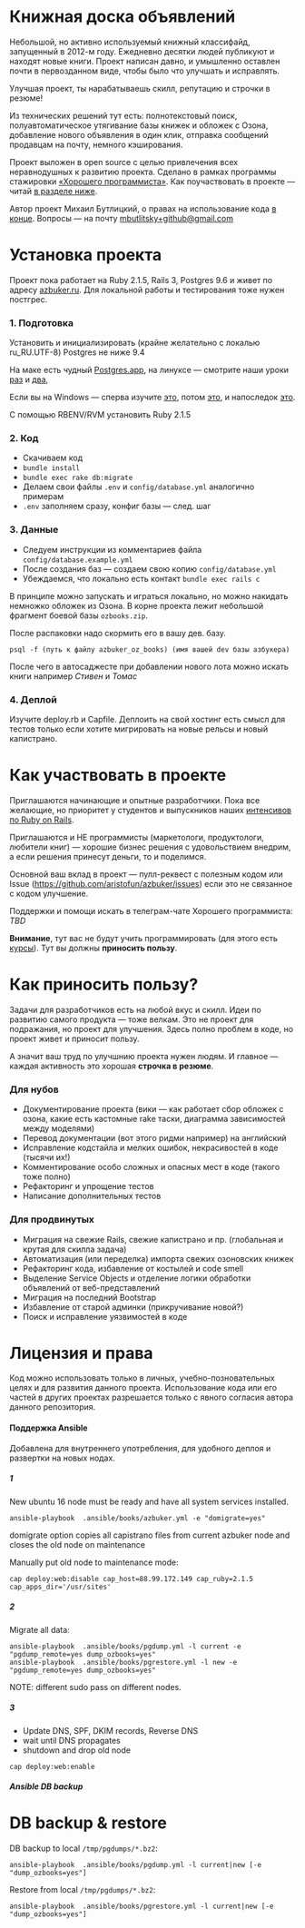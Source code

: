 # Книжная доска объявлений

Небольшой, но активно используемый книжный классифайд, запущенный в 2012-м году. 
Ежедневно десятки людей публикуют и находят новые книги. Проект написан давно, и умышленно оставлен 
почти в первозданном виде, чтобы было что улучшать и исправлять.

Улучшая проект, ты нарабатываешь скилл, репутацию и строчки в резюме!

Из технических решений тут есть: полнотекстовый поиск, полуавтоматическое утягивание базы книжек и обложек
с Озона, добавление нового объявления в один клик, отправка сообщений продавцам на почту, немного кэширования.

Проект выложен в open source с целью привлечения всех неравнодушных к развитию проекта. 
Сделано в рамках программы стажировки [«Хорошего программиста»](http://goodprogrammer.ru).
Как поучаствовать в проекте — читай [в разделе ниже](#Как-участвовать-в-проекте). 

Автор проект Михаил Бутлицкий, о правах на использование кода [в конце](#лицензия-и-права). Вопросы — на почту mbutlitsky+github@gmail.com

# Установка проекта 

Проект пока работает на Ruby 2.1.5, Rails 3, Postgres 9.6 и живет по адресу [azbuker.ru](http://azbuker.ru). 
Для локальной работы и тестирования тоже нужен постгрес.

### 1. Подготовка
Установить и инициализировать (крайне желательно с локалью ru_RU.UTF-8) Postgres не ниже 9.4

На маке есть чудный [Postgres.app](https://postgresapp.com/), на линуксе — смотрите наши 
уроки [раз](https://www.youtube.com/watch?v=aJLRnDJ2CVg) и [два](https://www.youtube.com/watch?v=xg-oB5kzTMY), 

Если вы на Windows — сперва изучите [это](https://www.youtube.com/watch?v=vY9QNwX_IsY), потом [это](https://www.youtube.com/watch?v=tQLpAefAKuA),
и напоследок [это](https://www.youtube.com/watch?v=ZqNIpli5JGI).

С помощью RBENV/RVM установить Ruby 2.1.5

### 2. Код

* Скачиваем код
* `bundle install`
* `bundle exec rake db:migrate`
* Делаем свои файлы `.env` и `config/database.yml` аналогично примерам
* `.env` заполняем сразу, конфиг базы — след. шаг 

### 3. Данные

* Следуем инструкции из комментариев файла `config/database.example.yml`
* После создания баз — создаем свою копию `config/database.yml`
* Убеждаемся, что локально есть контакт `bundle exec rails c`

В принципе можно запускать и играться локально, но можно накидать немножко обложек из Озона. 
В корне проекта лежит небольшой фрагмент боевой базы `ozbooks.zip`.

После распаковки надо скормить его в вашу дев. базу.

```
psql -f (путь к файлу azbuker_oz_books) (имя вашей dev базы азбукера)
```

После чего в автосаджесте при добавлении нового лота можно искать книги например *Стивен* и *Томас*

### 4. Деплой

Изучите deploy.rb и Capfile. Деплоить на свой хостинг есть смысл для тестов только если 
хотите мигрировать на новые рельсы и новый капистрано.

# Как участвовать в проекте

Приглашаются начинающие и опытные разработчики. Пока все желающие, но приоритет у студентов 
и выпускников наших [интенсивов по Ruby on Rails](http://goodprogrammer.ru/rails-winter-19?utm_source=github.com&utm_medium=readme&utm_campaign=azbuker).

Приглашаются и НЕ программисты (маркетологи, продуктологи, любители книг) — хорошие бизнес решения с удовольствием
внедрим, а если решения принесут деньги, то и поделимся.

Основной ваш вклад в проект — пулл-реквест с полезным кодом или Issue (https://github.com/aristofun/azbuker/issues) 
если это не связанное с кодом улучшение.

Поддержки и помощи искать в телеграм-чате Хорошего программиста: *TBD*

**Внимание**, тут вас не будут учить программировать (для этого есть [курсы](http://goodprogrammer.ru)).
 Тут вы должны **приносить пользу**.

# Как приносить пользу?

Задачи для разработчиков есть на любой вкус и скилл. Идеи по развитию самого продукта — тоже велкам.
Это не проект для подражания, но проект для улучшения. Здесь полно проблем в коде, но проект живет 
и приносит пользу. 

А значит ваш труд по улучшнию проекта нужен людям. И главное — каждая активность это хорошая **строчка в резюме**.


### Для нубов
* Документирование проекта (вики — как работает сбор обложек с озона, какие есть кастомные rake таски, диаграмма зависимостей между моделями)
* Перевод документации (вот этого ридми например) на английский
* Исправление кодстайла и мелких ошибок, некрасивостей в коде (тысячи их!)
* Комментирование особо сложных и опасных мест в коде (такого тоже полно)
* Рефакторинг и упрощение тестов
* Написание дополнительных тестов

### Для продвинутых
* Миграция на свежие Rails, свежие капистрано и пр. (глобальная и крутая для скилла задача)
* Автоматизация (или переделка) импорта свежих озоновских книжек
* Рефакторинг кода, избавление от костылей и code smell
* Выделение Service Objects и отделение логики обработки объявлений от веб-представлений
* Миграция на последний Bootstrap
* Избавление от старой админки (прикручивание новой?)
* Поиск и исправление уязвимостей в коде

# Лицензия и права

Код можно использовать только в личных, учебно-позновательных целях и для развития данного проекта. 
Использование кода или его частей в других проектах разрешается только с явного согласия автора 
данного репозитория. 

#### Поддержка Ansible 
Добавлена для внутреннего употребления, для удобного деплоя и развертки на новых нодах.

##### 1 

New ubuntu 16 node must be ready and have all system services installed.

```
ansible-playbook  .ansible/books/azbuker.yml -e "domigrate=yes"
```

domigrate option copies all capistrano files from current azbuker node and closes the old node on maintenance


Manually put old node to maintenance mode: 

```
cap deploy:web:disable cap_host=88.99.172.149 cap_ruby=2.1.5 cap_apps_dir='/usr/sites'
```

##### 2

Migrate all data: 

```
ansible-playbook  .ansible/books/pgdump.yml -l current -e "pgdump_remote=yes dump_ozbooks=yes"
ansible-playbook  .ansible/books/pgrestore.yml -l new -e "pgdump_remote=yes dump_ozbooks=yes"
```

NOTE: different sudo pass on different nodes.

##### 3

- Update DNS, SPF, DKIM records, Reverse DNS
- wait until DNS propagates
- shutdown and drop old node

```
cap deploy:web:enable
```

##### Ansible DB backup 

# DB backup & restore

DB backup to local `/tmp/pgdumps/*.bz2`:

```
ansible-playbook  .ansible/books/pgdump.yml -l current|new [-e "dump_ozbooks=yes"]
```

Restore from local `/tmp/pgdumps/*.bz2`:

```
ansible-playbook  .ansible/books/pgrestore.yml -l current|new [-e "dump_ozbooks=yes"]
```
